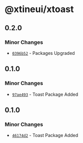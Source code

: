 # @xtineui/xtoast

## 0.2.0

### Minor Changes

- [`0396b52`](https://github.com/r3dm4st3r/xtineui/commit/0396b52d7d906beaaf68cdef16fb5acd7daf5d57) - Packages Upgraded

## 0.1.0

### Minor Changes

- [`97ae493`](https://github.com/r3dm4st3r/xtineui/commit/97ae49377070cbbf039f6053b05d23b8531e97f5) - Toast Package Added

## 0.1.0

### Minor Changes

- [`46174d2`](https://github.com/r3dm4st3r/xtineui/commit/46174d2ca442997973ba7fa58386b7e4fd03f56e) - Toast Package Added
